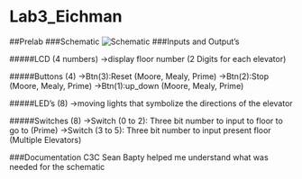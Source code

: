Lab3_Eichman
============
##Prelab
###Schematic
![Schematic](https://raw.github.com/DanielEichman/Lab3_Eichman/master/Schematic.jpg)
###Inputs and Output’s

#####LCD (4 numbers)
->display floor number (2 Digits for each elevator)

#####Buttons (4)
->Btn(3):Reset (Moore, Mealy, Prime)
->Btn(2):Stop (Moore, Mealy, Prime)
->Btn(1):up_down (Moore, Mealy, Prime)

#####LED’s (8)
->moving lights that symbolize the directions of the elevator 

#####Switches (8)
->Switch (0 to 2): Three bit number to input to floor to go to (Prime)
->Switch (3 to 5): Three bit number to input present floor (Multiple Elevators) 

###Documentation
C3C Sean Bapty helped me understand what was needed for the schematic
